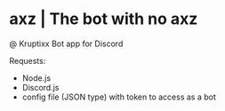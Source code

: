 # axz | The bot with no axz
@ Kruptixx
Bot app for Discord

Requests:
- Node.js
- Discord.js
- config file (JSON type) with token to access as a bot
